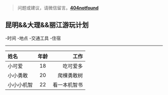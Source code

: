 >问题或建议，请微信留言。**[404notfound](#jump_8)**
##  昆明&&大理&&丽江游玩计划
-时间
-地点
-交通工具
-住宿

---

| 姓名   | 年龄 |     工作 |
| :----- | :--: | -------: |
| 小可爱 |  18  | 吃可爱多 |
| 小小勇敢 |  20  | 爬棵勇敢树 |
| 小小小机智 |  22  | 看一本机智书 |



